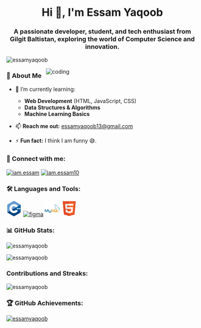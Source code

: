 ### <h1 align="center">Hi 👋, I'm Essam Yaqoob</h1>
<h3 align="center">A passionate developer, student, and tech enthusiast from Gilgit Baltistan, exploring the world of Computer Science and innovation.</h3>

<p align="left"> <img src="https://komarev.com/ghpvc/?username=essamyaqoob&label=Profile%20views&color=0e75b6&style=flat" alt="essamyaqoob" /> </p>

<img align="right" alt="coding" width="400" src="https://user-images.githubusercontent.com/55389276/140866485-8fb1c876-9a8f-4d6a-98dc-08c4981eaf70.gif">

### 🚀 About Me
- 🌱 I’m currently learning:
  - **Web Development** (HTML, JavaScript, CSS)
  - **Data Structures & Algorithms**
  - **Machine Learning Basics**
  
- 📫 **Reach me out:** [essamyaqoob13@gmail.com](mailto:essamyaqoob13@gmail.com)
- ⚡ **Fun fact:** I think I am funny 😅.

### 🔗 Connect with me:
<p align="left">
<a href="https://instagram.com/iam.essam" target="_blank"><img align="center" src="https://raw.githubusercontent.com/rahuldkjain/github-profile-readme-generator/master/src/images/icons/Social/instagram.svg" alt="iam.essam" height="30" width="40" /></a>
<a href="https://www.youtube.com/c/iam.essam10" target="_blank"><img align="center" src="https://raw.githubusercontent.com/rahuldkjain/github-profile-readme-generator/master/src/images/icons/Social/youtube.svg" alt="iam.essam10" height="30" width="40" /></a>
</p>

### 🛠️ Languages and Tools:
<p align="left">
  <a href="https://www.w3schools.com/cpp/" target="_blank" rel="noreferrer"> <img src="https://raw.githubusercontent.com/devicons/devicon/master/icons/cplusplus/cplusplus-original.svg" alt="cplusplus" width="40" height="40"/></a>
  <a href="https://www.figma.com/" target="_blank" rel="noreferrer"> <img src="https://www.vectorlogo.zone/logos/figma/figma-icon.svg" alt="figma" width="40" height="40"/></a>
  <a href="https://www.mysql.com/" target="_blank" rel="noreferrer"> <img src="https://raw.githubusercontent.com/devicons/devicon/master/icons/mysql/mysql-original-wordmark.svg" alt="mysql" width="40" height="40"/></a>
  <a href="https://developer.mozilla.org/en-US/docs/Web/HTML" target="_blank" rel="noreferrer"> <img src="https://raw.githubusercontent.com/devicons/devicon/master/icons/html5/html5-original.svg" alt="html5" width="40" height="40"/></a>
</p>

### 📊 GitHub Stats:
<p align="left">
  <img src="https://github-readme-stats.vercel.app/api?username=essamyaqoob&show_icons=true&locale=en&theme=light-green&height=160&width=400" alt="essamyaqoob" />
</p>

<p align="left">
  <img src="https://github-readme-stats.vercel.app/api/top-langs?username=essamyaqoob&show_icons=true&locale=en&layout=compact&theme=light-green&height=160&width=400" alt="essamyaqoob" />
</p>

### Contributions and Streaks:
<p align="left">
  <img src="https://github-readme-streak-stats.herokuapp.com/?user=essamyaqoob&theme=light-green" alt="essamyaqoob" width="400" height="160" />
</p>

### 🏆 GitHub Achievements:
<p align="left"> 
  <a href="https://github.com/ryo-ma/github-profile-trophy">
    <img src="https://github-profile-trophy.vercel.app/?username=essamyaqoob&theme=black&no-frame=true&row=1&column=6" alt="essamyaqoob" />
  </a>
</p>

